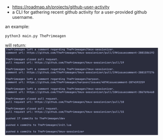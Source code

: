 - https://roadmap.sh/projects/github-user-activity
- a CLI for gathering recent github activity for a user-provided github username.

an example:

```bash
python3 main.py ThePrimeagen
```

will return:
![image of recent github activity for ThePrimeagen](./_assets/githubCLIReturnValues.png)
